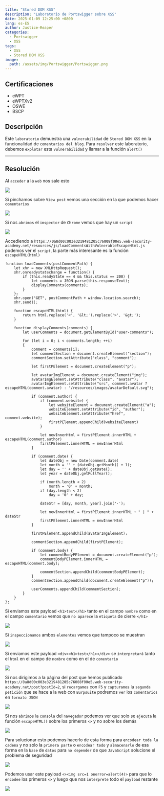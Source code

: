 ```yaml
---
title: "Stored DOM XSS"
description: "Laboratorio de Portswigger sobre XSS"
date: 2025-01-09 12:25:00 +0800
lang: es-ES
author: Justice-Reaper
categories:
  - Portswigger
  - XSS
tags:
  - XSS
  - Stored DOM XSS
image:
  path: /assets/img/Portswigger/Portswigger.png
---
```


## Certificaciones

- eWPT
- eWPTXv2
- OSWE
- BSCP
  
## Descripción

Este `laboratorio` demuestra una `vulnerabilidad` de `Stored DOM XSS` en la funcionalidad de `comentarios del blog`. Para `resolver` este laboratorio, debemos `explotar` esta `vulnerabilidad` y llamar a la función `alert()`

---

## Resolución

Al `acceder` a la `web` nos sale esto

![](/assets/img/XSS-Lab-13/image_1.png)

Si pinchamos sobre `View post` vemos una sección en la que podemos hacer `comentarios`

![](/assets/img/XSS-Lab-13/image_2.png)

Si nos `abrimos` el `inspector` de `Chrome` vemos que hay un `script` 

![](/assets/img/XSS-Lab-13/image_3.png)

Accediendo a `https://0a8d00c003e3219481205c76008f00e5.web-security-academy.net/resources/js/loadCommentsWithVulnerableEscapeHtml.js` podemos ver el `script`, la parte más interesante es la función `escapeHTML(html)`

```
function loadComments(postCommentPath) {
    let xhr = new XMLHttpRequest();
    xhr.onreadystatechange = function() {
        if (this.readyState == 4 && this.status == 200) {
            let comments = JSON.parse(this.responseText);
            displayComments(comments);
        }
    };
    xhr.open("GET", postCommentPath + window.location.search);
    xhr.send();

    function escapeHTML(html) {
        return html.replace('<', '&lt;').replace('>', '&gt;');
    }

    function displayComments(comments) {
        let userComments = document.getElementById("user-comments");

        for (let i = 0; i < comments.length; ++i)
        {
            comment = comments[i];
            let commentSection = document.createElement("section");
            commentSection.setAttribute("class", "comment");

            let firstPElement = document.createElement("p");

            let avatarImgElement = document.createElement("img");
            avatarImgElement.setAttribute("class", "avatar");
            avatarImgElement.setAttribute("src", comment.avatar ? escapeHTML(comment.avatar) : "/resources/images/avatarDefault.svg");

            if (comment.author) {
                if (comment.website) {
                    let websiteElement = document.createElement("a");
                    websiteElement.setAttribute("id", "author");
                    websiteElement.setAttribute("href", comment.website);
                    firstPElement.appendChild(websiteElement)
                }

                let newInnerHtml = firstPElement.innerHTML + escapeHTML(comment.author)
                firstPElement.innerHTML = newInnerHtml
            }

            if (comment.date) {
                let dateObj = new Date(comment.date)
                let month = '' + (dateObj.getMonth() + 1);
                let day = '' + dateObj.getDate();
                let year = dateObj.getFullYear();

                if (month.length < 2)
                    month = '0' + month;
                if (day.length < 2)
                    day = '0' + day;

                dateStr = [day, month, year].join('-');

                let newInnerHtml = firstPElement.innerHTML + " | " + dateStr
                firstPElement.innerHTML = newInnerHtml
            }

            firstPElement.appendChild(avatarImgElement);

            commentSection.appendChild(firstPElement);

            if (comment.body) {
                let commentBodyPElement = document.createElement("p");
                commentBodyPElement.innerHTML = escapeHTML(comment.body);

                commentSection.appendChild(commentBodyPElement);
            }
            commentSection.appendChild(document.createElement("p"));

            userComments.appendChild(commentSection);
        }
    }
};
```

Si enviamos este payload `<h1>test</h1>` tanto en el campo `nombre` como en el campo `comentario` vemos que `no aparece` la `etiqueta` de cierre `</h1>`

![](/assets/img/XSS-Lab-13/image_4.png)

Si `inspeccionamos` ambos `elementos` vemos que tampoco se muestran

![](/assets/img/XSS-Lab-13/image_5.png)

Si enviamos este payload `<div><h1>test</h1></div>` se `interpretará` tanto el `html` en el campo de `nombre` como en el de `comentario`

![](/assets/img/XSS-Lab-13/image_6.png)

Si nos dirigimos a la página del post que hemos publicado `https://0a8d00c003e3219481205c76008f00e5.web-security-academy.net/post?postId=2`, si `recargamos` con `F5` y `capturamos` la `segunda petición` que se hace a la web con `Burpsuite` podremos `ver` los `comentarios` en `formato JSON`

![](/assets/img/XSS-Lab-13/image_7.png)

Si nos `abrimos` la `consola` del `navegador` podemos ver que solo se `ejecuta` la función `escapeHTML()` sobre los primeros `<>` y no sobre los demás

![](/assets/img/XSS-Lab-13/image_8.png)

Para solucionar esto podemos hacerlo de esta forma para `encodear toda la cadena` y no solo la `primera parte` o `encodear todo` y `almacenarlo` de esa forma en la `base` de `datos` para `no depender` de que `JavaScript` solucione el problema de seguridad

![](/assets/img/XSS-Lab-13/image_9.png)

Podemos usar este payload `<><img src=1 onerror=alert(4)>` para que lo `encodee` los primeros `<>` y luego que nos `interprete` todo el `payload` restante

![](/assets/img/XSS-Lab-13/image_10.png)
